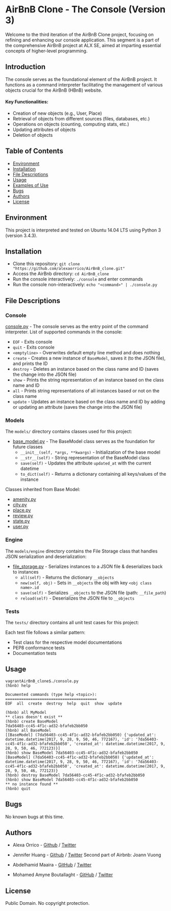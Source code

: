 # AirBnB Clone - The Console (Version 3)

Welcome to the third iteration of the AirBnB Clone project, focusing on refining and enhancing our console application. This segment is a part of the comprehensive AirBnB project at ALX SE, aimed at imparting essential concepts of higher-level programming.

## Introduction

The console serves as the foundational element of the AirBnB project. It functions as a command interpreter facilitating the management of various objects crucial for the AirBnB (HBnB) website.

#### Key Functionalities:
- Creation of new objects (e.g., User, Place)
- Retrieval of objects from different sources (files, databases, etc.)
- Operations on objects (counting, computing stats, etc.)
- Updating attributes of objects
- Deletion of objects

## Table of Contents
* [Environment](#environment)
* [Installation](#installation)
* [File Descriptions](#file-descriptions)
* [Usage](#usage)
* [Examples of Use](#examples-of-use)
* [Bugs](#bugs)
* [Authors](#authors)
* [License](#license)

## Environment
This project is interpreted and tested on Ubuntu 14.04 LTS using Python 3 (version 3.4.3).

## Installation
* Clone this repository: `git clone "https://github.com/alexaorrico/AirBnB_clone.git"`
* Access the AirBnb directory: `cd AirBnB_clone`
* Run the console interactively: `./console` and enter commands
* Run the console non-interactively: `echo "<command>" | ./console.py`

## File Descriptions
### Console
[console.py](console.py) - The console serves as the entry point of the command interpreter. 
List of supported commands in the console:
* `EOF` - Exits console 
* `quit` - Exits console
* `<emptyline>` - Overwrites default empty line method and does nothing
* `create` - Creates a new instance of `BaseModel`, saves it (to the JSON file), and prints the ID
* `destroy` - Deletes an instance based on the class name and ID (saves the change into the JSON file) 
* `show` - Prints the string representation of an instance based on the class name and ID
* `all` - Prints string representations of all instances based or not on the class name
* `update` - Updates an instance based on the class name and ID by adding or updating an attribute (saves the change into the JSON file)

### Models
The `models/` directory contains classes used for this project:
- [base_model.py](/models/base_model.py) - The BaseModel class serves as the foundation for future classes
  * `__init__(self, *args, **kwargs)` - Initialization of the base model
  * `__str__(self)` - String representation of the BaseModel class
  * `save(self)` - Updates the attribute `updated_at` with the current datetime
  * `to_dict(self)` - Returns a dictionary containing all keys/values of the instance

Classes inherited from Base Model:
- [amenity.py](/models/amenity.py)
- [city.py](/models/city.py)
- [place.py](/models/place.py)
- [review.py](/models/review.py)
- [state.py](/models/state.py)
- [user.py](/models/user.py)

### Engine
The `models/engine` directory contains the File Storage class that handles JSON serialization and deserialization:
- [file_storage.py](/models/engine/file_storage.py) - Serializes instances to a JSON file & deserializes back to instances
  * `all(self)` - Returns the dictionary `__objects`
  * `new(self, obj)` - Sets in `__objects` the obj with key `<obj class name>.id`
  * `save(self)` - Serializes `__objects` to the JSON file (path: `__file_path`)
  * `reload(self)` - Deserializes the JSON file to `__objects`

### Tests
The `tests/` directory contains all unit test cases for this project:

Each test file follows a similar pattern:
- Test class for the respective model documentations
- PEP8 conformance tests
- Documentation tests

## Usage
```
vagrantAirBnB_clone$./console.py
(hbnb) help

Documented commands (type help <topic>):
========================================
EOF  all  create  destroy  help  quit  show  update

(hbnb) all MyModel
** class doesn't exist **
(hbnb) create BaseModel
7da56403-cc45-4f1c-ad32-bfafeb2bb050
(hbnb) all BaseModel
[[BaseModel] (7da56403-cc45-4f1c-ad32-bfafeb2bb050) {'updated_at': datetime.datetime(2017, 9, 28, 9, 50, 46, 772167), 'id': '7da56403-cc45-4f1c-ad32-bfafeb2bb050', 'created_at': datetime.datetime(2017, 9, 28, 9, 50, 46, 772123)}]
(hbnb) show BaseModel 7da56403-cc45-4f1c-ad32-bfafeb2bb050
[BaseModel] (7da56403-cc45-4f1c-ad32-bfafeb2bb050) {'updated_at': datetime.datetime(2017, 9, 28, 9, 50, 46, 772167), 'id': '7da56403-cc45-4f1c-ad32-bfafeb2bb050', 'created_at': datetime.datetime(2017, 9, 28, 9, 50, 46, 772123)}
(hbnb) destroy BaseModel 7da56403-cc45-4f1c-ad32-bfafeb2bb050
(hbnb) show BaseModel 7da56403-cc45-4f1c-ad32-bfafeb2bb050
** no instance found **
(hbnb) quit
```

## Bugs
No known bugs at this time. 

## Authors
- Alexa Orrico - [Github](https://github.com/alexaorrico) / [Twitter](https://twitter.com/alexa_orrico)
- Jennifer Huang - [Github](https://github.com/jhuang10123) / [Twitter](https://twitter.com/earthtojhuang) Second part of Airbnb: Joann Vuong

- Abdelhamid Maaira - [GitHub](https://github.com/Hmddev23) / [Twitter](https://twitter.com/AbdelhamidMa23)
- Mohamed Amyne Boutallaght - [GitHub](https://github.com/Yamix27) / [Twitter](https://twitter.com/)

## License
Public Domain. No copyright protection.
